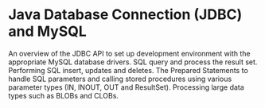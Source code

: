 # Java Database Connection (JDBC) and MySQL
An overview of the JDBC API to set up development environment with the appropriate MySQL database drivers. SQL query and process the result set.  Performing SQL insert, updates and deletes.  The Prepared Statements to handle SQL parameters and calling stored procedures using various parameter types (IN, INOUT, OUT and ResultSet). Processing large data types such as BLOBs and CLOBs. 
